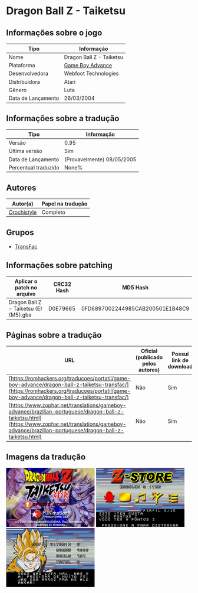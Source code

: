 # Dragon Ball Z - Taiketsu

## Informações sobre o jogo

| Tipo | Informação |
| ----------- | ----------- |
| Nome | Dragon Ball Z \- Taiketsu |
| Plataforma | [Game Boy Advance](../) |
| Desenvolvedora | Webfoot Technologies |
| Distribuidora | Atari |
| Gênero | Luta |
| Data de Lançamento | 26/03/2004 |

## Informações sobre a tradução

| Tipo | Informação |
| ----------- | ----------- |
| Versão | 0\.95 |
| Última versão | Sim |
| Data de Lançamento | (Provavelmente) 08/05/2005 |
| Percentual traduzido | None% |

## Autores

| Autor(a) | Papel na tradução |
| ----------- | ----------- |
| [Orochistyle](../../../autores/orochistyle/) | Completo |

## Grupos

* [TransFac](../../../grupos/transfac/)

## Informações sobre patching

| Aplicar o patch no arquivo | CRC32 Hash | MD5 Hash |
| ----------- | ----------- | ----------- |
| Dragon Ball Z \- Taiketsu \(E\) \(M5\)\.gba | D0E79665 | 0FD6897002244985CAB200501E1B48C9 |

## Páginas sobre a tradução

| URL | Oficial (publicado pelos autores) | Possuí link de download |
| ----------- | ----------- | ----------- |
| [https://romhackers.org/traducoes/portatil/game-boy-advance/dragon-ball-z-taiketsu-transfac/](https://romhackers.org/traducoes/portatil/game-boy-advance/dragon-ball-z-taiketsu-transfac/) | Não | Sim |
| [https://www.zophar.net/translations/gameboy-advance/brazilian-portuguese/dragon-ball-z-taiketsu.html](https://www.zophar.net/translations/gameboy-advance/brazilian-portuguese/dragon-ball-z-taiketsu.html) | Não | Sim |

## Imagens da tradução

![Imagem de exemplo da tradução 1](1.png)
![Imagem de exemplo da tradução 2](2.png)
![Imagem de exemplo da tradução 3](3.png)